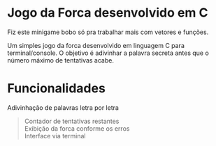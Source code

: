# Jogo da Forca desenvolvido em C
Fiz este minigame bobo só pra trabalhar mais com vetores e funções.<br>

Um simples jogo da forca desenvolvido em linguagem C para terminal/console. O objetivo é adivinhar a palavra secreta antes que o número máximo de tentativas acabe.

# Funcionalidades

Adivinhação de palavras letra por letra
> Contador de tentativas restantes <br>
> Exibição da forca conforme os erros<br>
> Interface via terminal<br>
